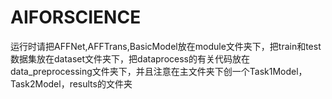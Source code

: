 # AIFORSCIENCE
运行时请把AFFNet,AFFTrans,BasicModel放在module文件夹下，把train和test数据集放在dataset文件夹下，把dataprocess的有关代码放在data_preprocessing文件夹下，并且注意在主文件夹下创一个Task1Model，Task2Model，results的文件夹
